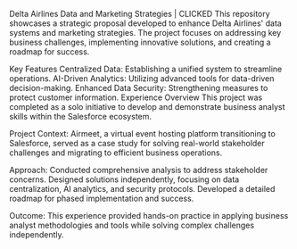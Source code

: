 Delta Airlines Data and Marketing Strategies | CLICKED
This repository showcases a strategic proposal developed to enhance Delta Airlines' data systems and marketing strategies. The project focuses on addressing key business challenges, implementing innovative solutions, and creating a roadmap for success.

Key Features
Centralized Data: Establishing a unified system to streamline operations.
AI-Driven Analytics: Utilizing advanced tools for data-driven decision-making.
Enhanced Data Security: Strengthening measures to protect customer information.
Experience Overview
This project was completed as a solo initiative to develop and demonstrate business analyst skills within the Salesforce ecosystem.

Project Context:
Airmeet, a virtual event hosting platform transitioning to Salesforce, served as a case study for solving real-world stakeholder challenges and migrating to efficient business operations.

Approach:
Conducted comprehensive analysis to address stakeholder concerns.
Designed solutions independently, focusing on data centralization, AI analytics, and security protocols.
Developed a detailed roadmap for phased implementation and success.

Outcome:
This experience provided hands-on practice in applying business analyst methodologies and tools while solving complex challenges independently.
